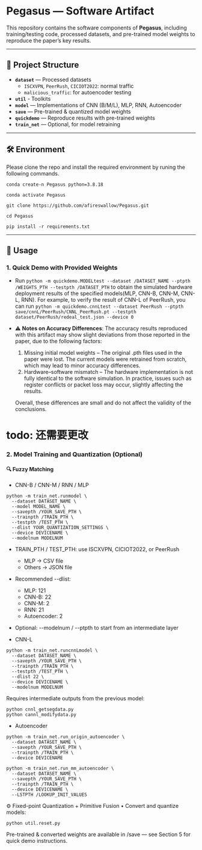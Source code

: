 # Pegasus — Software Artifact

This repository contains the software components of **Pegasus**, including training/testing code, processed datasets, and pre-trained model weights to reproduce the paper’s key results.

---

## 📂 Project Structure

- **`dataset`** — Processed datasets  
  - `ISCXVPN`, `PeerRush`, `CICIOT2022`: normal traffic  
  - `malicious_traffic`: for autoencoder testing
- **`util`** - Toolkits
- **`model`** — Implementations of CNN (B/M/L), MLP, RNN, Autoencoder  
- **`save`** — Pre-trained & quantized model weights  
- **`quickdemo`** — Reproduce results with pre-trained weights 
- **`train_net`** — Optional, for model retraining

---

## 🛠 Environment

Please clone the repo and install the required environment by runing the following commands.
```
conda create-n Pegasus python=3.8.18

conda activate Pegasus

git clone https://github.com/afireswallow/Pegasus.git

cd Pegasus

pip install -r requirements.txt

```

---

## 🚀 Usage

### 1. Quick Demo with Provided Weights

* Run ```python -m quickdemo.MODELtest --dataset /DATASET_NAME --ptpth /WEIGHTS_PTH --testpth /DATASET_PTH``` to obtain the simulated hardware deployment results of the specified models(MLP, CNN-B, CNN-M, CNN-L, RNN). For example, to verify the result of CNN-L of PeerRush, you can run ```python -m quickdemo.cnnLtest --dataset PeerRush --ptpth save/cnnL/PeerRush/CNNL_PeerRush.pt --testpth dataset/PeerRush/redeal_test.json --device 0```

* ⚠️ **Notes on Accuracy Differences**: The accuracy results reproduced with this artifact may show slight deviations from those reported in the paper, due to the following factors:
	1.	Missing initial model weights – The original .pth files used in the paper were lost. The current models were retrained from scratch, which may lead to minor accuracy differences.
	2.	Hardware–software mismatch – The hardware implementation is not fully identical to the software simulation. In practice, issues such as register conflicts or packet loss may occur, slightly affecting the results.

    Overall, these differences are small and do not affect the validity of the conclusions. 

# todo: 还需要更改

### 2. Model Training and Quantization (Optional)

#### 🔍 Fuzzy Matching
- CNN-B / CNN-M / RNN / MLP

```
python -m train_net.runmodel \
  --dataset DATASET_NAME \
  --model MODEL_NAME \
  --savepth /YOUR_SAVE_PTH \
  --trainpth /TRAIN_PTH \
  --testpth /TEST_PTH \
  --dlist YOUR_QUANTIZATION_SETTINGS \
  --device DEVICENAME \
  --modelnum MODELNUM
```

- TRAIN_PTH / TEST_PTH: use ISCXVPN, CICIOT2022, or PeerRush
    - MLP → CSV file
    - Others → JSON file
- Recommended --dlist:
    - MLP: 121
	- CNN-B: 22
	- CNN-M: 2
	- RNN: 21
	- Autoencoder: 2
- Optional: --modelnum / --ptpth to start from an intermediate layer


- CNN-L
```
python -m train_net.runcnnLmodel \
  --dataset DATASET_NAME \
  --savepth /YOUR_SAVE_PTH \
  --trainpth /TRAIN_PTH \
  --testpth /TEST_PTH \
  --dlist 22 \
  --device DEVICENAME \
  --modelnum MODELNUM
```
Requires intermediate outputs from the previous model:
```
python cnnl_getsegdata.py
python cannl_modifydata.py
```


- Autoencoder
```
python -m train_net.run_origin_autoencoder \
  --dataset DATASET_NAME \
  --savepth /YOUR_SAVE_PTH \
  --trainpth /TRAIN_PTH \
  --device DEVICENAME

python -m train_net.run_mm_autoencoder \
  --dataset DATASET_NAME \
  --savepth /YOUR_SAVE_PTH \
  --trainpth /TRAIN_PTH \
  --device DEVICENAME \
  --LSTPTH /LOOKUP_INIT_VALUES
```


⚙️ Fixed-point Quantization + Primitive Fusion
	•	Convert and quantize models:
```
python util.reset.py
```

Pre-trained & converted weights are available in /save — see Section 5 for quick demo instructions.

